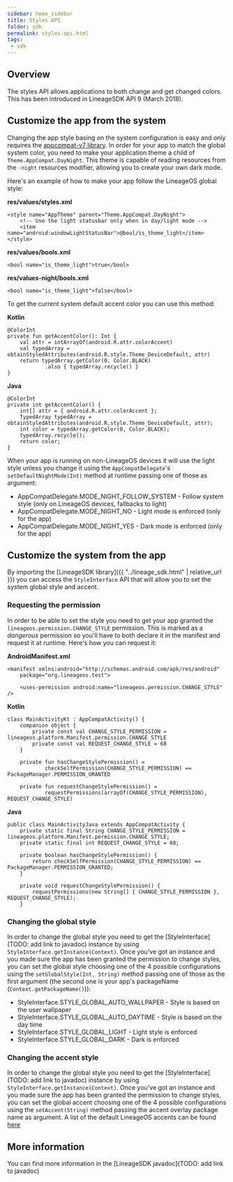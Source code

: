```yaml
---
sidebar: home_sidebar
title: Styles API
folder: sdk
permalink: styles-api.html
tags:
 - sdk
---
```


## Overview

The styles API allows applications to both change and get changed colors. This has been introduced in LineageSDK API 9 (March 2018).

## Customize the app from the system

Changing the app style basing on the system configuration is easy and only requires the [appcompat-v7 library](https://developer.android.com/topic/libraries/support-library/packages.html#v7-appcompat).
In order for your app to match the global system color, you need to make your application theme a child of `Theme.AppCompat.DayNight`. This theme is capable of reading resources from the `-night` resources modifier, allowing you to create your own dark mode. 

Here's an example of how to make your app follow the LineageOS global style:

**res/values/styles.xml**
```
<style name="AppTheme" parent="Theme.AppCompat.DayNight">
    <!-- Use the light statusbar only when in day/light mode -->
    <item name="android:windowLightStatusBar">@bool/is_theme_light</item>
</style>
```
**res/values/bools.xml**
```
<bool name="is_theme_light">true</bool>
```
**res/values-night/bools.xml**
```
<bool name="is_theme_light">false</bool>
```

To get the current system default accent color you can use this method:

**Kotlin**
```
@ColorInt
private fun getAccentColor(): Int {
    val attr = intArrayOf(android.R.attr.colorAccent)
    val typedArray = obtainStyledAttributes(android.R.style.Theme_DeviceDefault, attr)
    return typedArray.getColor(0, Color.BLACK)
            .also { typedArray.recycle() }
}
```

**Java**
```
@ColorInt
private int getAccentColor() {
    int[] attr = { android.R.attr.colorAccent };
    TypedArray typedArray = obtainStyledAttributes(android.R.style.Theme_DeviceDefault, attr);
    int color = typedArray.getColor(0, Color.BLACK);
    typedArray.recycle();
    return color;
}
```

When your app is running on non-LineageOS devices it will use the light style unless you change it using the `AppCompatDelegate`'s `setDefaultNightMode(Int)` method at runtime passing one of those as argument:
  - AppCompatDelegate.MODE_NIGHT_FOLLOW_SYSTEM - Follow system style (only on LineageOS devices, fallbacks to light)
  - AppCompatDelegate.MODE_NIGHT_NO - Light mode is enforced (only for the app)
  - AppCompatDelegate.MODE_NIGHT_YES - Dark mode is enforced (only for the app)


## Customize the system from the app

By importing the [LineageSDK library]({{ "../lineage_sdk.html" | relative_url }}) you can access the `StyleInterface` API that will allow you to set the system global style and accent.


### Requesting the permission

In order to be able to set the style you need to get your app granted the `lineageos.permission.CHANGE_STYLE` permission. This is marked as a _dangerous_ permission so you'll have to both declare it in the manifest and request it at runtime. Here's how you can request it:

**AndroidManifest.xml**
```
<manifest xmlns:android="http://schemas.android.com/apk/res/android"
    package="org.lineageos.test">

    <uses-permission android:name="lineageos.permission.CHANGE_STYLE" />
```

**Kotlin**
```
class MainActivityKt : AppCompatActivity() {
    companion object {
        private const val CHANGE_STYLE_PERMISSION = lineageos.platform.Manifest.permission.CHANGE_STYLE
        private const val REQUEST_CHANGE_STYLE = 68
    }

    private fun hasChangeStylePermission() =
            checkSelfPermission(CHANGE_STYLE_PERMISSION) == PackageManager.PERMISSION_GRANTED

    private fun requestChangeStylePermission() =
            requestPermissions(arrayOf(CHANGE_STYLE_PERMISSION), REQUEST_CHANGE_STYLE)
```

**Java**
```
public class MainActivityJava extends AppCompatActivity {
    private static final String CHANGE_STYLE_PERMISSION = lineageos.platform.Manifest.permission.CHANGE_STYLE;
    private static final int REQUEST_CHANGE_STYLE = 68;

    private boolean hasChangeStylePermission() {
        return checkSelfPermission(CHANGE_STYLE_PERMISSION) == PackageManager.PERMISSION_GRANTED;
    }

    private void requestChangeStylePermission() {
        requestPermissions(new String[] { CHANGE_STYLE_PERMISSION }, REQUEST_CHANGE_STYLE);
    }
```


### Changing the global style

In order to change the global style you need to get the [StyleInterface](TODO: add link to javadoc) instance by using `StyleInterface.getInstance(Context)`.
Once you've got an instance and you made sure the app has been granted the permission to change styles, you can set the global style choosing one of the 4 possible configurations using the `setGlobalStyle(Int, String)` method passing one of those as the first argument (the second one is your app's packageName (`Context.getPackageName()`)):

  - StyleInterface.STYLE_GLOBAL_AUTO_WALLPAPER - Style is based on the user wallpaper
  - StyleInterface.STYLE_GLOBAL_AUTO_DAYTIME - Style is based on the day time
  - StyleInterface.STYLE_GLOBAL_LIGHT - Light style is enforced
  - StyleInterface.STYLE_GLOBAL_DARK - Dark is enforced


### Changing the accent style

In order to change the global style you need to get the [StyleInterface](TODO: add link to javadoc) instance by using `StyleInterface.getInstance(Context)`.
Once you've got an instance and you made sure the app has been granted the permission to change styles, you can set the global accent choosing one of the 4 possible configurations using the `setAccent(String)` method passing the accent overlay package name as argument. A list of the default LineageOS accents can be found [here](https://github.com/LineageOS/android_packages_apps_LineageParts/blob/90af02f6ec59cc38507c9faa7e2cf2fbb4df718d/res/values/arrays.xml#L384)


## More information

You can find more information in the [LineageSDK javadoc](TODO: add link to javadoc)
